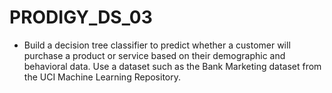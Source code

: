 # PRODIGY_DS_03
- Build a decision tree classifier to predict whether a customer will purchase a product or service based on their demographic and behavioral data. Use a dataset such as the Bank Marketing dataset from the UCI Machine Learning Repository.
